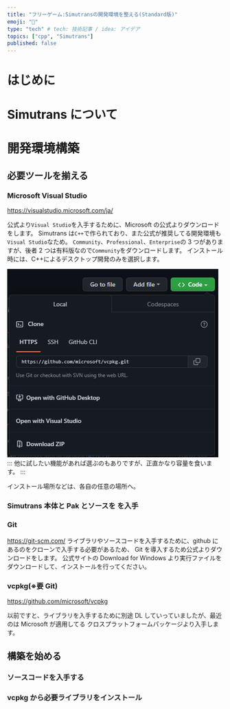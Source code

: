 ```yaml
---
title: "フリーゲーム:Simutransの開発環境を整える(Standard版)"
emoji: "🎉"
type: "tech" # tech: 技術記事 / idea: アイデア
topics: ["cpp", "Simutrans"]
published: false
---
```


# はじめに

# Simutrans について

# 開発環境構築

## 必要ツールを揃える

### Microsoft Visual Studio

https://visualstudio.microsoft.com/ja/

公式より`Visual Studio`を入手するために、Microsoft の公式よりダウンロードをします。
Simutrans は`C++`で作られており、また公式が推奨してる開発環境も`Visual Studio`なため。
`Community`、`Professional`、`Enterprise`の 3 つがありますが、後者 2 つは有料版なので`Community`をダウンロードします。
インストール時には、C++によるデスクトップ開発のみを選択します。

![VisualStudioのインストール時にC++のみを選択する](/images/simutrans-standard/77e21aaf93efd499a8ac3520cec879e2.png)
:::
他に試したい機能があれば選ぶのもありですが、正直かなり容量を食います。
:::

インストール場所などは、各自の任意の場所へ。

### Simutrans 本体と Pak とソースを を入手

### Git

https://git-scm.com/
ライブラリやソースコードを入手するために、github にあるのをクローンで入手する必要があるため、
Git を導入するため公式よりダウンロードをします。
公式サイトの Download for Windows より実行ファイルをダウンロードして、インストールを行ってください。

### vcpkg(※要 Git)

https://github.com/microsoft/vcpkg

以前ですと、ライブラリを入手するために別途 DL していっていましたが、最近のは Microsoft が適用してる
クロスプラットフォームパッケージより入手します。




## 構築を始める

### ソースコードを入手する

### vcpkg から必要ライブラリをインストール
